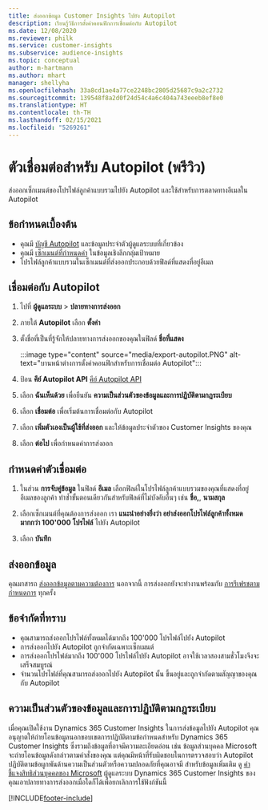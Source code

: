 ```yaml
---
title: ส่งออกข้อมูล Customer Insights ไปยัง Autopilot
description: เรียนรู้วิธีการตั้งค่าคอนฟิกการเชื่อมต่อกับ Autopilot
ms.date: 12/08/2020
ms.reviewer: philk
ms.service: customer-insights
ms.subservice: audience-insights
ms.topic: conceptual
author: m-hartmann
ms.author: mhart
manager: shellyha
ms.openlocfilehash: 33a8cd1ae4a77ce2248bc2805d25687c9a2c2732
ms.sourcegitcommit: 139548f8a2d0f24d54c4a6c404a743eeeb8ef8e0
ms.translationtype: HT
ms.contentlocale: th-TH
ms.lasthandoff: 02/15/2021
ms.locfileid: "5269261"
---
```

# <a name="connector-for-autopilot-preview"></a>ตัวเชื่อมต่อสำหรับ Autopilot (พรีวิว)

ส่งออกเซ็กเมนต์ของโปรไฟล์ลูกค้าแบบรวมไปยัง Autopilot และใช้สำหรับการตลาดทางอีเมลใน Autopilot 

## <a name="prerequisites"></a>ข้อกำหนดเบื้องต้น

-   คุณมี [บัญชี Autopilot](https://www.autopilothq.com/) และข้อมูลประจำตัวผู้ดูแลระบบที่เกี่ยวข้อง
-   คุณมี [เซ็กเมนต์ที่กำหนดค่า](segments.md) ในข้อมูลเชิงลึกกลุ่มเป้าหมาย
-   โปรไฟล์ลูกค้าแบบรวมในเซ็กเมนต์ที่ส่งออกประกอบด้วยฟิลด์ที่แสดงที่อยู่อีเมล

## <a name="connect-to-autopilot"></a>เชื่อมต่อกับ Autopilot

1. ไปที่ **ผู้ดูแลระบบ** > **ปลายทางการส่งออก**

1. ภายใต้ **Autopilot** เลือก **ตั้งค่า**

1. ตั้งชื่อที่เป็นที่รู้จักให้ปลายทางการส่งออกของคุณในฟิลด์ **ชื่อที่แสดง**

   :::image type="content" source="media/export-autopilot.PNG" alt-text="บานหน้าต่างการตั้งค่าคอนฟิกสำหรับการเชื่อมต่อ Autopilot":::

1. ป้อน **คีย์ Autopilot API** [คีย์ Autopilot API](https://autopilot.docs.apiary.io/#)

1. เลือก **ฉันเห็นด้วย** เพื่อยืนยัน **ความเป็นส่วนตัวของข้อมูลและการปฏิบัติตามกฎระเบียบ**

1. เลือก **เชื่อมต่อ** เพื่อเริ่มต้นการเชื่อมต่อกับ Autopilot

1. เลือก **เพิ่มตัวเองเป็นผู้ใช้ที่ส่งออก** และให้ข้อมูลประจำตัวของ Customer Insights ของคุณ

1. เลือก **ต่อไป** เพื่อกำหนดค่าการส่งออก

## <a name="configure-the-connector"></a>กำหนดค่าตัวเชื่อมต่อ

1. ในส่วน **การจับคู่ข้อมูล** ในฟิลด์ **อีเมล** เลือกฟิลด์ในโปรไฟล์ลูกค้าแบบรวมของคุณที่แสดงที่อยู่อีเมลของลูกค้า ทำซ้ำขั้นตอนเดียวกันสำหรับฟิลด์ที่ไม่บังคับอื่นๆ เช่น **ชื่อ,**, **นามสกุล**

1. เลือกเซ็กเมนต์ที่คุณต้องการส่งออก เรา **แนะนำอย่างยิ่งว่า อย่าส่งออกโปรไฟล์ลูกค้าทั้งหมดมากกว่า 100'000 โปรไฟล์** ไปยัง Autopilot 

1. เลือก **บันทึก**

## <a name="export-the-data"></a>ส่งออกข้อมูล

คุณมาสารถ [ส่งออกข้อมูลตามความต้องการ](export-destinations.md) นอกจากนี้ การส่งออกยังจะทำงานพร้อมกับ [การรีเฟรชตามกำหนดการ](system.md#schedule-tab) ทุกครั้ง

## <a name="known-limitations"></a>ข้อจำกัดที่ทราบ

- คุณสามารถส่งออกโปรไฟล์ทั้งหมดได้มากถึง 100'000 โปรไฟล์ไปยัง Autopilot
- การส่งออกไปยัง Autopilot ถูกจำกัดเฉพาะเซ็กเมนต์
- การส่งออกโปรไฟล์มากถึง 100'000 โปรไฟล์ไปยัง Autopilot อาจใช้เวลาสองสามชั่วโมงจึงจะเสร็จสมบูรณ์ 
- จำนวนโปรไฟล์ที่คุณสามารถส่งออกไปยัง Autopilot นั้น ขึ้นอยู่และถูกจำกัดตามสัญญาของคุณกับ Autopilot

## <a name="data-privacy-and-compliance"></a>ความเป็นส่วนตัวของข้อมูลและการปฏิบัติตามกฎระเบียบ

เมื่อคุณเปิดใช้งาน Dynamics 365 Customer Insights ในการส่งข้อมูลไปยัง Autopilot คุณอนุญาตให้ถ่ายโอนข้อมูลนอกขอบเขตการปฏิบัติตามข้อกำหนดสำหรับ Dynamics 365 Customer Insights ซึ่งรวมถึงข้อมูลที่อาจมีความละเอียดอ่อน เช่น ข้อมูลส่วนบุคคล Microsoft จะถ่ายโอนข้อมูลดังกล่าวตามคำสั่งของคุณ แต่คุณมีหน้าที่รับผิดชอบในการตรวจสอบว่า Autopilot ปฏิบัติตามข้อผูกพันด้านความเป็นส่วนตัวหรือความปลอดภัยที่คุณอาจมี สำหรับข้อมูลเพิ่มเติม ดู [คำชี้แจงสิทธิส่วนบุคคลของ Microsoft](https://go.microsoft.com/fwlink/?linkid=396732)
ผู้ดูแลระบบ Dynamics 365 Customer Insights ของคุณเอาปลายทางการส่งออกเมื่อใดก็ได้เพื่อยกเลิกการใช้ฟังก์ชันนี้


[!INCLUDE[footer-include](../includes/footer-banner.md)]